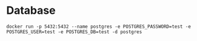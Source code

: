 # Database
```shell
docker run -p 5432:5432 --name postgres -e POSTGRES_PASSWORD=test -e POSTGRES_USER=test -e POSTGRES_DB=test -d postgres
```
